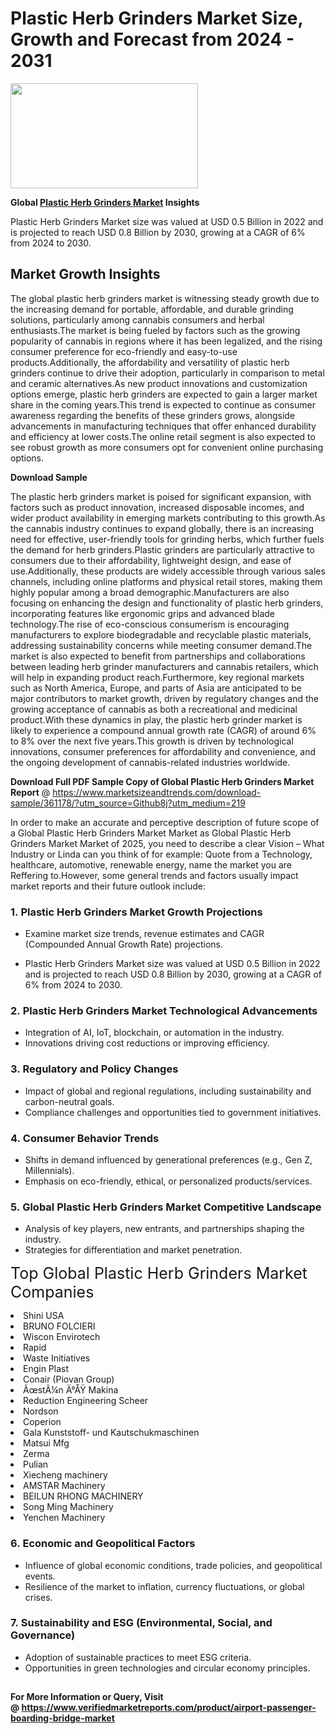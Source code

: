 <H1>Plastic Herb Grinders Market Size, Growth and Forecast from 2024 - 2031</H1><img class="aligncenter size-medium wp-image-584254" src="https://thirdeyenews.in/wp-content/uploads/2024/09/Global-Market-Research-300x168.jpeg" alt="" width="300" height="168" /><p><strong>Global&nbsp;<a href="https://www.marketsizeandtrends.com/download-sample/361178/?utm_source=Github8j?utm_medium=219">Plastic Herb Grinders Market</a> Insights</strong></p><p>Plastic Herb Grinders Market size was valued at USD 0.5 Billion in 2022 and is projected to reach USD 0.8 Billion by 2030, growing at a CAGR of 6% from 2024 to 2030.</p><p><h2>Market Growth Insights</h2> <p>The global plastic herb grinders market is witnessing steady growth due to the increasing demand for portable, affordable, and durable grinding solutions, particularly among cannabis consumers and herbal enthusiasts.The market is being fueled by factors such as the growing popularity of cannabis in regions where it has been legalized, and the rising consumer preference for eco-friendly and easy-to-use products.Additionally, the affordability and versatility of plastic herb grinders continue to drive their adoption, particularly in comparison to metal and ceramic alternatives.As new product innovations and customization options emerge, plastic herb grinders are expected to gain a larger market share in the coming years.This trend is expected to continue as consumer awareness regarding the benefits of these grinders grows, alongside advancements in manufacturing techniques that offer enhanced durability and efficiency at lower costs.The online retail segment is also expected to see robust growth as more consumers opt for convenient online purchasing options.</p> <p><strong>Download Sample</strong></p> <p>The plastic herb grinders market is poised for significant expansion, with factors such as product innovation, increased disposable incomes, and wider product availability in emerging markets contributing to this growth.As the cannabis industry continues to expand globally, there is an increasing need for effective, user-friendly tools for grinding herbs, which further fuels the demand for herb grinders.Plastic grinders are particularly attractive to consumers due to their affordability, lightweight design, and ease of use.Additionally, these products are widely accessible through various sales channels, including online platforms and physical retail stores, making them highly popular among a broad demographic.Manufacturers are also focusing on enhancing the design and functionality of plastic herb grinders, incorporating features like ergonomic grips and advanced blade technology.The rise of eco-conscious consumerism is encouraging manufacturers to explore biodegradable and recyclable plastic materials, addressing sustainability concerns while meeting consumer demand.The market is also expected to benefit from partnerships and collaborations between leading herb grinder manufacturers and cannabis retailers, which will help in expanding product reach.Furthermore, key regional markets such as North America, Europe, and parts of Asia are anticipated to be major contributors to market growth, driven by regulatory changes and the growing acceptance of cannabis as both a recreational and medicinal product.With these dynamics in play, the plastic herb grinder market is likely to experience a compound annual growth rate (CAGR) of around 6% to 8% over the next five years.This growth is driven by technological innovations, consumer preferences for affordability and convenience, and the ongoing development of cannabis-related industries worldwide.</p> <p><span class=""><strong>Download Full PDF Sample Copy of Global Plastic Herb Grinders Market Report</strong> @ <a href="https://www.marketsizeandtrends.com/download-sample/361178/?utm_source=Github8j?utm_medium=219" target="_blank">https://www.marketsizeandtrends.com/download-sample/361178/?utm_source=Github8j?utm_medium=219</a></span></p><p>In order to make an accurate and perceptive description of future scope of a Global&nbsp;Plastic Herb Grinders Market Market as Global&nbsp;Plastic Herb Grinders Market Market of 2025, you need to describe a clear Vision &ndash; What Industry or Linda can you think of for example: Quote from a Technology, healthcare, automotive, renewable energy, name the market you are Reffering to.However, some general trends and factors usually impact market reports and their future outlook include:</p><h3>1.&nbsp;<strong>Plastic Herb Grinders Market Growth Projections</strong></h3><ul><li>Examine market size trends, revenue estimates and CAGR (Compounded Annual Growth Rate) projections.</li><li><p>Plastic Herb Grinders Market size was valued at USD 0.5 Billion in 2022 and is projected to reach USD 0.8 Billion by 2030, growing at a CAGR of 6% from 2024 to 2030.</p></li></ul><h3>2.&nbsp;<strong>Plastic Herb Grinders Market Technological Advancements</strong></h3><ul><li>Integration of AI, IoT, blockchain, or automation in the industry.</li><li>Innovations driving cost reductions or improving efficiency.</li></ul><h3>3.&nbsp;<strong>Regulatory and Policy Changes</strong></h3><ul><li>Impact of global and regional regulations, including sustainability and carbon-neutral goals.</li><li>Compliance challenges and opportunities tied to government initiatives.</li></ul><h3>4.&nbsp;<strong>Consumer Behavior Trends</strong></h3><ul><li>Shifts in demand influenced by generational preferences (e.g., Gen Z, Millennials).</li><li>Emphasis on eco-friendly, ethical, or personalized products/services.</li></ul><h3>5.&nbsp;<strong>Global Plastic Herb Grinders Market Competitive Landscape</strong></h3><ul><li>Analysis of key players, new entrants, and partnerships shaping the industry.</li><li>Strategies for differentiation and market penetration.</li></ul><p data-pm-slice="1 1 []"><span style="color: inherit; font-family: inherit; font-size: 25px;">Top Global Plastic Herb Grinders Market Companies</span></p><div class="" data-test-id=""><p><li>Shini USA</li><li> BRUNO FOLCIERI</li><li> Wiscon Envirotech</li><li> Rapid</li><li> Waste Initiatives</li><li> Engin Plast</li><li> Conair (Piovan Group)</li><li> ÃœstÃ¼n Ä°ÅŸ Makina</li><li> Reduction Engineering Scheer</li><li> Nordson</li><li> Coperion</li><li> Gala Kunststoff- und Kautschukmaschinen</li><li> Matsui Mfg</li><li> Zerma</li><li> Pulian</li><li> Xiecheng machinery</li><li> AMSTAR Machinery</li><li> BEILUN RHONG MACHINERY</li><li> Song Ming Machinery</li><li> Yenchen Machinery</li></p></div><h3>6.&nbsp;<strong>Economic and Geopolitical Factors</strong></h3><ul><li>Influence of global economic conditions, trade policies, and geopolitical events.</li><li>Resilience of the market to inflation, currency fluctuations, or global crises.</li></ul><h3>7.&nbsp;<strong>Sustainability and ESG (Environmental, Social, and Governance)</strong></h3><ul><li>Adoption of sustainable practices to meet ESG criteria.</li><li>Opportunities in green technologies and circular economy principles.</li></ul><h2><strong style="font-size: 14px;">For More Information or Query, Visit @&nbsp;</strong><a style="background-color: #ffffff; font-size: 14px;" href="https://www.marketsizeandtrends.com/report/plastic-herb-grinders-market/" target="_blank">https://www.verifiedmarketreports.com/product/airport-passenger-boarding-bridge-market</a></h2>